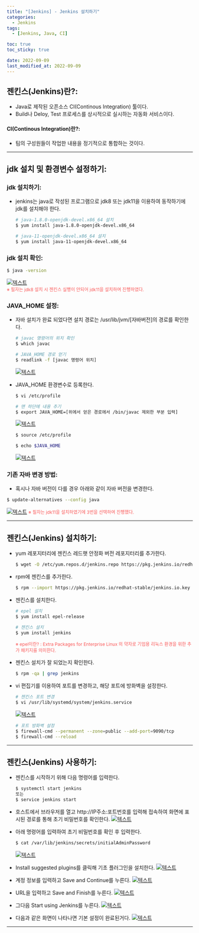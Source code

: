 ```yaml
---
title: "[Jenkins] - Jenkins 설치하기"
categories:
  - Jenkins
tags:
  - [Jenkins, Java, CI]

toc: true
toc_sticky: true

date: 2022-09-09
last_modified_at: 2022-09-09
---
```


## 젠킨스(Jenkins)란?:
- Java로 제작된 오픈소스 CI(Continous Integration) 툴이다.
- Build나 Deloy, Test 프로세스를 상시적으로 실시하는 자동화 서비스이다.

#### CI(Continous Integration)란?:
- 팀의 구성원들이 작업한 내용을 정기적으로 통합하는 것이다.

* * *

## jdk 설치 및 환경변수 설정하기:
### jdk 설치하기:
- jenkins는 java로 작성된 프로그램으로 jdk8 또는 jdk11을 이용하여 동작하기에 jdk를 설치해야 한다.
  ```bash
  # java-1.8.0-openjdk-devel.x86_64 설치
  $ yum install java-1.8.0-openjdk-devel.x86_64

  # java-11-openjdk-devel.x86_64 설치
  $ yum install java-11-openjdk-devel.x86_64
  ```

### jdk 설치 확인:
```bash
$ java -version
```
[![텍스트](/assets/images/Jenkins/%EC%9E%90%EB%B0%94%20%EC%A0%95%EC%83%81%20%EC%84%A4%EC%B9%98%20%ED%99%95%EC%9D%B8.PNG)](/assets/images/Jenkins/%EC%9E%90%EB%B0%94%20%EC%A0%95%EC%83%81%20%EC%84%A4%EC%B9%98%20%ED%99%95%EC%9D%B8.PNG)<br>
<span style="color:#FA5858; font-size:12px">※ 필자는 jdk8 설치 시 젠킨스 실행이 안되어 jdk11을 설치하여 진행하였다.</span>

### JAVA_HOME 설정:
- 자바 설치가 완료 되었다면 설치 경로는 /usr/lib/jvm/[자바버전]의 경로를 확인한다.
  ```bash
  # javac 명령어의 위치 확인
  $ which javac

  # JAVA_HOME 경로 얻기
  $ readlink -f [javac 명령어 위치]
  ```
  [![텍스트](/assets/images/Jenkins/%EC%9E%90%EB%B0%94%20%ED%99%98%EA%B2%BD%EB%B3%80%EC%88%98%20%EC%84%A4%EC%A0%95.PNG)](/assets/images/Jenkins/%EC%9E%90%EB%B0%94%20%ED%99%98%EA%B2%BD%EB%B3%80%EC%88%98%20%EC%84%A4%EC%A0%95.PNG)

- JAVA_HOME 환경변수로 등록한다.
  ```bash
  $ vi /etc/profile

  # 맨 하단에 내용 추기
  $ export JAVA_HOME=[위에서 얻은 경로에서 /bin/javac 제외한 부분 입력]
  ```
  [![텍스트](/assets/images/Jenkins/%EC%9E%90%EB%B0%94%20%ED%99%98%EA%B2%BD%EB%B3%80%EC%88%98%20%EA%B2%BD%EB%A1%9C%20%EB%93%B1%EB%A1%9D.PNG)](/assets/images/Jenkins/%EC%9E%90%EB%B0%94%20%ED%99%98%EA%B2%BD%EB%B3%80%EC%88%98%20%EA%B2%BD%EB%A1%9C%20%EB%93%B1%EB%A1%9D.PNG)
  
  ```bash
  $ source /etc/profile

  $ echo $JAVA_HOME
  ```
  [![텍스트](/assets/images/Jenkins/%EC%9E%90%EB%B0%94%20%ED%99%98%EA%B2%BD%EB%B3%80%EC%88%98%20%EA%B2%BD%EB%A1%9C%20%ED%99%95%EC%9D%B8.PNG)](/assets/images/Jenkins/%EC%9E%90%EB%B0%94%20%ED%99%98%EA%B2%BD%EB%B3%80%EC%88%98%20%EA%B2%BD%EB%A1%9C%20%ED%99%95%EC%9D%B8.PNG)

### 기존 자바 변경 방법:
- 혹시나 자바 버전이 다를 경우 아래와 같이 자바 버전을 변경한다.
```bash
$ update-alternatives --config java
```
[![텍스트](/assets/images/Jenkins/%EC%9E%90%EB%B0%94%20%EB%B2%84%EC%A0%84%20%EB%B3%80%EA%B2%BD%20%EB%B0%A9%EB%B2%95.PNG)](/assets/images/Jenkins/%EC%9E%90%EB%B0%94%20%EB%B2%84%EC%A0%84%20%EB%B3%80%EA%B2%BD%20%EB%B0%A9%EB%B2%95.PNG)
<span style="color:#FA5858; font-size:12px">※ 필자는 jdk11을 설치하였기에 3번을 선택하여 진행했다.</span>

* * *

## 젠킨스(Jenkins) 설치하기:
- yum 레포지터리에 젠킨스 레드햇 안정화 버전 레포지터리를 추가한다.
  ```bash
  $ wget -O /etc/yum.repos.d/jenkins.repo https://pkg.jenkins.io/redhat-stable/jenkins.repo
  ```

- rpm에 젠킨스를 추가한다.
  ```bash
  $ rpm --import https://pkg.jenkins.io/redhat-stable/jenkins.io.key
  ```

- 젠킨스를 설치한다.
  ```bash
  # epel 설치
  $ yum install epel-release

  # 젠킨스 설치
  $ yum install jenkins
  ```
  <span style="color:#FA5858; font-size:12px">※ epel이란? : Extra Packages for Enterprise Linux 의 약자로 기업용 리눅스 환경을 위한 추가 패키지를 의미한다.</span>

- 젠킨스 설치가 잘 되었는지 확인한다.
  ```bash
  $ rpm -qa | grep jenkins
  ```

- vi 편집기를 이용하여 포트를 변경하고, 해당 포트에 방화벽을 설정한다.
  ```bash
  # 젠킨스 포트 변경
  $ vi /usr/lib/systemd/system/jenkins.service
  ```
  [![텍스트](/assets/images/Jenkins/%EC%A0%A0%ED%82%A8%EC%8A%A4%20%ED%8F%AC%ED%8A%B8%20%EB%B3%80%EA%B2%BD%20%ED%99%94%EB%A9%B4.PNG)](/assets/images/Jenkins/%EC%A0%A0%ED%82%A8%EC%8A%A4%20%ED%8F%AC%ED%8A%B8%20%EB%B3%80%EA%B2%BD%20%ED%99%94%EB%A9%B4.PNG)
  
  ```bash
  # 포트 방화벽 설정
  $ firewall-cmd --permanent --zone=public --add-port=9090/tcp
  $ firewall-cmd --reload
  ```

* * *

## 젠킨스(Jenkins) 사용하기:
- 젠킨스를 시작하기 위해 다음 명령어를 입력한다.
  ```bash
  $ systemctl start jenkins
  또는
  $ service jenkins start
  ```

- 호스트에서 브라우저를 열고 http://IP주소:포트번호를 입력해 접속하여 화면에 표시된 경로를 통해 초기 비밀번호를 확인한다.
  [![텍스트](/assets/images/Jenkins/%EC%A0%A0%ED%82%A8%EC%8A%A4%20%EB%B9%84%EB%B0%80%EB%B2%88%ED%98%B8%20%EC%9E%85%EB%A0%A5%20%ED%99%94%EB%A9%B4.PNG)](/assets/images/Jenkins/%EC%A0%A0%ED%82%A8%EC%8A%A4%20%EB%B9%84%EB%B0%80%EB%B2%88%ED%98%B8%20%EC%9E%85%EB%A0%A5%20%ED%99%94%EB%A9%B4.PNG)

- 아래 명령어를 입력하여 초기 비밀번호를 확인 후 입력한다.
  ```bash
  $ cat /var/lib/jenkins/secrets/initialAdminPassword
  ```
  [![텍스트](/assets/images/Jenkins/%EC%B4%88%EA%B8%B0%20%EB%B9%84%EB%B0%80%EB%B2%88%ED%98%B8%20%ED%99%95%EC%9D%B8.PNG)](/assets/images/Jenkins/%EC%B4%88%EA%B8%B0%20%EB%B9%84%EB%B0%80%EB%B2%88%ED%98%B8%20%ED%99%95%EC%9D%B8.PNG)

- Install suggested plugins를 클릭해 기초 플러그인을 설치한다.
  [![텍스트](/assets/images/Jenkins/%EC%A0%A0%ED%82%A8%EC%8A%A4%20%ED%94%8C%EB%9F%AC%EA%B7%B8%EC%9D%B8%20%EC%84%A4%EC%B9%98.PNG)](/assets/images/Jenkins/%EC%A0%A0%ED%82%A8%EC%8A%A4%20%ED%94%8C%EB%9F%AC%EA%B7%B8%EC%9D%B8%20%EC%84%A4%EC%B9%98.PNG)

- 계정 정보를 입력하고 Save and Continue를 누른다.
  [![텍스트](/assets/images/Jenkins/%EA%B3%84%EC%A0%95%EC%A0%95%EB%B3%B4%20%EC%9E%85%EB%A0%A5%20%ED%99%94%EB%A9%B4.PNG)](/assets/images/Jenkins/%EA%B3%84%EC%A0%95%EC%A0%95%EB%B3%B4%20%EC%9E%85%EB%A0%A5%20%ED%99%94%EB%A9%B4.PNG)

- URL을 입력하고 Save and Finish를 누른다.
  [![텍스트](/assets/images/Jenkins/%EC%84%9C%EB%B2%84%20%EC%A3%BC%EC%86%8C%20%EC%A7%80%EC%A0%95.PNG)](/assets/images/Jenkins/%EC%84%9C%EB%B2%84%20%EC%A3%BC%EC%86%8C%20%EC%A7%80%EC%A0%95.PNG)

- 그다음 Start using Jenkins를 누른다.
  [![텍스트](/assets/images/Jenkins/%EC%A0%A0%ED%82%A8%EC%8A%A4%20%EC%8B%9C%EC%9E%91%20%ED%99%94%EB%A9%B4.PNG)](/assets/images/Jenkins/%EC%A0%A0%ED%82%A8%EC%8A%A4%20%EC%8B%9C%EC%9E%91%20%ED%99%94%EB%A9%B4.PNG)

- 다음과 같은 화면이 나타나면 기본 설정이 완료된거다.
  [![텍스트](/assets/images/Jenkins/%EC%A0%A0%ED%82%A8%EC%8A%A4%20%EB%A9%94%EC%9D%B8%ED%99%94%EB%A9%B4.PNG)](/assets/images/Jenkins/%EC%A0%A0%ED%82%A8%EC%8A%A4%20%EB%A9%94%EC%9D%B8%ED%99%94%EB%A9%B4.PNG)

* * *
